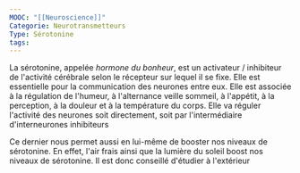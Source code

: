 ```yaml
---
MOOC: "[[Neuroscience]]"
Categorie: Neurotransmetteurs
Type: Sérotonine
tags:
---
```


La sérotonine, appelée *hormone du bonheur*, est un activateur / inhibiteur de l'activité cérébrale selon le récepteur sur lequel il se fixe. Elle est essentielle pour la communication des neurones entre eux. Elle est associée à la régulation de l'humeur, à l'alternance veille sommeil, à l'appétit, à la perception, à la douleur et à la température du corps. Elle va réguler l'activité des neurones soit directement, soit par l'intermédiaire d'interneurones inhibiteurs

Ce dernier nous permet aussi en lui-même de booster nos niveaux de sérotonine. En effet, l'air frais ainsi que la lumière du soleil boost nos niveaux de sérotonine. Il est donc conseillé d'étudier à l'extérieur

